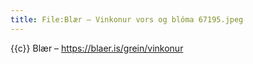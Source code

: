 ```yaml
---
title: File:Blær – Vinkonur vors og blóma 67195.jpeg
---
```


{{c}} Blær – https://blaer.is/grein/vinkonur